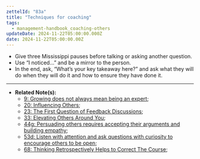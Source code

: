 ```yaml
---
zettelId: "83a"
title: "Techniques for coaching"
tags:
  - management-handbook_coaching-others
updateDate: 2024-11-22T05:00:00.000Z
date: 2024-11-22T05:00:00.00Z
---
```


- Give three Mississippi pauses before talking or asking another question.
- Use “I noticed…” and be a mirror to the person.
- In the end, ask, “What’s your key takeaway here?” and ask what they will do when they will do it and how to ensure they have done it.

---

- **Related Note(s):**
  - [9: Growing does not always mean being an expert](/notes/9/);
  - [20: Influencing Others](/notes/22/);
  - [23: The First Question of Feedback Discussions](/notes/23/);
  - [33: Elevating Others Around You](/notes/33/);
  - [44g: Persuading others requires accepting their arguments and building empathy](/notes/44g/);
  - [53d: Listen with attention and ask questions with curiosity to encourage others to be open](/notes/53d/);
  - [68: Thinking Retrospectively Helps to Correct The Course](/notes/68/);
